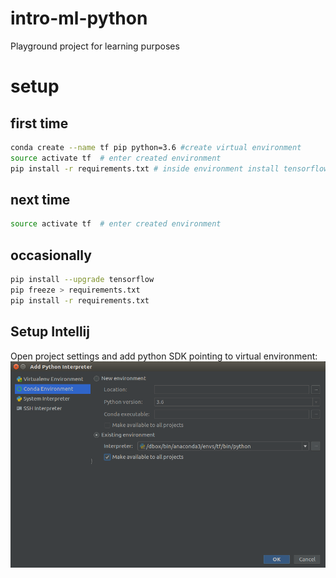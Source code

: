 # intro-ml-python
Playground project for learning purposes


# setup

## first time
```bash
conda create --name tf pip python=3.6 #create virtual environment
source activate tf  # enter created environment
pip install -r requirements.txt # inside environment install tensorflow and all dependencies

```

## next time

```bash
source activate tf  # enter created environment
```

## occasionally 

```bash
pip install --upgrade tensorflow
pip freeze > requirements.txt 
pip install -r requirements.txt 
```



## Setup Intellij
Open project settings and add python SDK pointing to virtual environment:
![Setup Intellij](docs/setupIdea.png)







